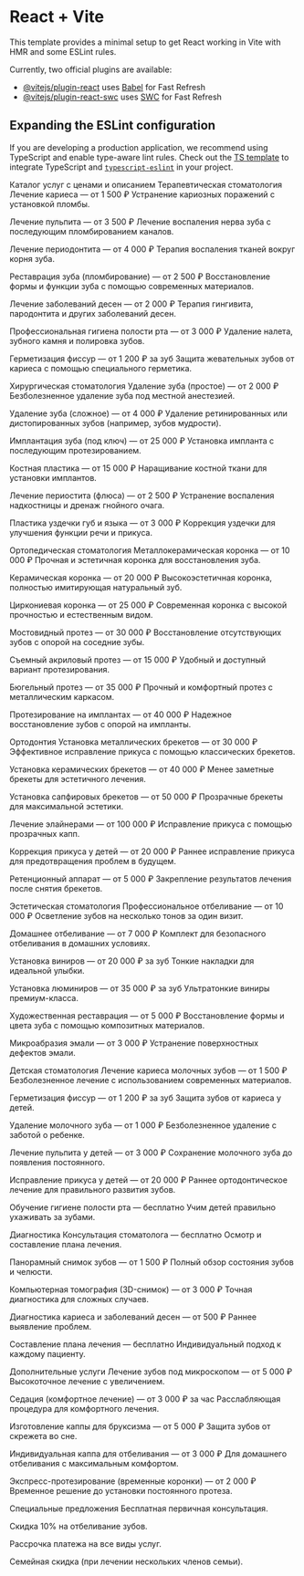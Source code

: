 # React + Vite

This template provides a minimal setup to get React working in Vite with HMR and some ESLint rules.

Currently, two official plugins are available:

- [@vitejs/plugin-react](https://github.com/vitejs/vite-plugin-react/blob/main/packages/plugin-react/README.md) uses [Babel](https://babeljs.io/) for Fast Refresh
- [@vitejs/plugin-react-swc](https://github.com/vitejs/vite-plugin-react-swc) uses [SWC](https://swc.rs/) for Fast Refresh

## Expanding the ESLint configuration

If you are developing a production application, we recommend using TypeScript and enable type-aware lint rules. Check out the [TS template](https://github.com/vitejs/vite/tree/main/packages/create-vite/template-react-ts) to integrate TypeScript and [`typescript-eslint`](https://typescript-eslint.io) in your project.

Каталог услуг с ценами и описанием
Терапевтическая стоматология
Лечение кариеса — от 1 500 ₽
Устранение кариозных поражений с установкой пломбы.

Лечение пульпита — от 3 500 ₽
Лечение воспаления нерва зуба с последующим пломбированием каналов.

Лечение периодонтита — от 4 000 ₽
Терапия воспаления тканей вокруг корня зуба.

Реставрация зуба (пломбирование) — от 2 500 ₽
Восстановление формы и функции зуба с помощью современных материалов.

Лечение заболеваний десен — от 2 000 ₽
Терапия гингивита, пародонтита и других заболеваний десен.

Профессиональная гигиена полости рта — от 3 000 ₽
Удаление налета, зубного камня и полировка зубов.

Герметизация фиссур — от 1 200 ₽ за зуб
Защита жевательных зубов от кариеса с помощью специального герметика.

Хирургическая стоматология
Удаление зуба (простое) — от 2 000 ₽
Безболезненное удаление зуба под местной анестезией.

Удаление зуба (сложное) — от 4 000 ₽
Удаление ретинированных или дистопированных зубов (например, зубов мудрости).

Имплантация зуба (под ключ) — от 25 000 ₽
Установка импланта с последующим протезированием.

Костная пластика — от 15 000 ₽
Наращивание костной ткани для установки имплантов.

Лечение периостита (флюса) — от 2 500 ₽
Устранение воспаления надкостницы и дренаж гнойного очага.

Пластика уздечки губ и языка — от 3 000 ₽
Коррекция уздечки для улучшения функции речи и прикуса.

Ортопедическая стоматология
Металлокерамическая коронка — от 10 000 ₽
Прочная и эстетичная коронка для восстановления зуба.

Керамическая коронка — от 20 000 ₽
Высокоэстетичная коронка, полностью имитирующая натуральный зуб.

Циркониевая коронка — от 25 000 ₽
Современная коронка с высокой прочностью и естественным видом.

Мостовидный протез — от 30 000 ₽
Восстановление отсутствующих зубов с опорой на соседние зубы.

Съемный акриловый протез — от 15 000 ₽
Удобный и доступный вариант протезирования.

Бюгельный протез — от 35 000 ₽
Прочный и комфортный протез с металлическим каркасом.

Протезирование на имплантах — от 40 000 ₽
Надежное восстановление зубов с опорой на импланты.

Ортодонтия
Установка металлических брекетов — от 30 000 ₽
Эффективное исправление прикуса с помощью классических брекетов.

Установка керамических брекетов — от 40 000 ₽
Менее заметные брекеты для эстетичного лечения.

Установка сапфировых брекетов — от 50 000 ₽
Прозрачные брекеты для максимальной эстетики.

Лечение элайнерами — от 100 000 ₽
Исправление прикуса с помощью прозрачных капп.

Коррекция прикуса у детей — от 20 000 ₽
Раннее исправление прикуса для предотвращения проблем в будущем.

Ретенционный аппарат — от 5 000 ₽
Закрепление результатов лечения после снятия брекетов.

Эстетическая стоматология
Профессиональное отбеливание — от 10 000 ₽
Осветление зубов на несколько тонов за один визит.

Домашнее отбеливание — от 7 000 ₽
Комплект для безопасного отбеливания в домашних условиях.

Установка виниров — от 20 000 ₽ за зуб
Тонкие накладки для идеальной улыбки.

Установка люминиров — от 35 000 ₽ за зуб
Ультратонкие виниры премиум-класса.

Художественная реставрация — от 5 000 ₽
Восстановление формы и цвета зуба с помощью композитных материалов.

Микроабразия эмали — от 3 000 ₽
Устранение поверхностных дефектов эмали.

Детская стоматология
Лечение кариеса молочных зубов — от 1 500 ₽
Безболезненное лечение с использованием современных материалов.

Герметизация фиссур — от 1 200 ₽ за зуб
Защита зубов от кариеса у детей.

Удаление молочного зуба — от 1 000 ₽
Безболезненное удаление с заботой о ребенке.

Лечение пульпита у детей — от 3 000 ₽
Сохранение молочного зуба до появления постоянного.

Исправление прикуса у детей — от 20 000 ₽
Раннее ортодонтическое лечение для правильного развития зубов.

Обучение гигиене полости рта — бесплатно
Учим детей правильно ухаживать за зубами.

Диагностика
Консультация стоматолога — бесплатно
Осмотр и составление плана лечения.

Панорамный снимок зубов — от 1 500 ₽
Полный обзор состояния зубов и челюсти.

Компьютерная томография (3D-снимок) — от 3 000 ₽
Точная диагностика для сложных случаев.

Диагностика кариеса и заболеваний десен — от 500 ₽
Раннее выявление проблем.

Составление плана лечения — бесплатно
Индивидуальный подход к каждому пациенту.

Дополнительные услуги
Лечение зубов под микроскопом — от 5 000 ₽
Высокоточное лечение с увеличением.

Седация (комфортное лечение) — от 3 000 ₽ за час
Расслабляющая процедура для комфортного лечения.

Изготовление каппы для бруксизма — от 5 000 ₽
Защита зубов от скрежета во сне.

Индивидуальная каппа для отбеливания — от 3 000 ₽
Для домашнего отбеливания с максимальным комфортом.

Экспресс-протезирование (временные коронки) — от 2 000 ₽
Временное решение до установки постоянного протеза.

Специальные предложения
Бесплатная первичная консультация.

Скидка 10% на отбеливание зубов.

Рассрочка платежа на все виды услуг.

Семейная скидка (при лечении нескольких членов семьи).